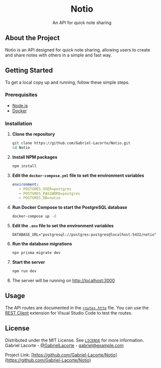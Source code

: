 <h1 align="center">Notio</h1>
<p align="center">An API for quick note sharing</p>


## About the Project

Notio is an API designed for quick note sharing, allowing users to create and share notes with others in a simple and fast way.

## Getting Started

To get a local copy up and running, follow these simple steps.

### Prerequisites

- [Node.js](https://nodejs.org/en/)
- [Docker](https://www.docker.com/)

### Installation

1. **Clone the repository**
   ```sh
   git clone https://github.com/Gabriel-Lacorte/Notio.git
   cd Notio
   ```

2. **Install NPM packages**
   ```sh
   npm install
   ```

3. **Edit the `docker-compose.yml` file to set the environment variables**
   ```yml
   environment:
      - POSTGRES_USER=postgres
      - POSTGRES_PASSWORD=postgres
      - POSTGRES_DB=notio
   ```

4. **Run Docker Compose to start the PostgreSQL database**
   ```sh
   docker-compose up -d
   ```

5. **Edit the `.env` file to set the environment variables**
   ```env
   DATABASE_URL="postgresql://postgres:postgres@localhost:5432/notio"
   ```

6. **Run the database migrations**
   ```sh
   npx prisma migrate dev
   ```

7. **Start the server**
   ```sh
   npm run dev
   ```

8. The server will be running on [http://localhost:3000](http://localhost:3000)

## Usage

The API routes are documented in the [`routes.http`](routes.http) file. You can use the [REST Client](https://marketplace.visualstudio.com/items?itemName=humao.rest-client) extension for Visual Studio Code to test the routes.

## License

Distributed under the MIT License. See [`LICENSE`](LICENSE) for more information.
Gabriel Lacorte - [@GabrielLacorte](https://twitter.com/GabrielLacorte) - gabriel@example.com

Project Link: [https://github.com/Gabriel-Lacorte/Notio](https://github.com/Gabriel-Lacorte/Notio)

